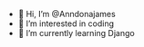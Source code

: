 - 👋 Hi, I’m @Anndonajames
- 👀 I’m interested in coding
- 🌱 I’m currently learning Django


<!---
Anndonajames/Anndonajames is a ✨ special ✨ repository because its `README.md` (this file) appears on your GitHub profile.
You can click the Preview link to take a look at your changes.
--->

